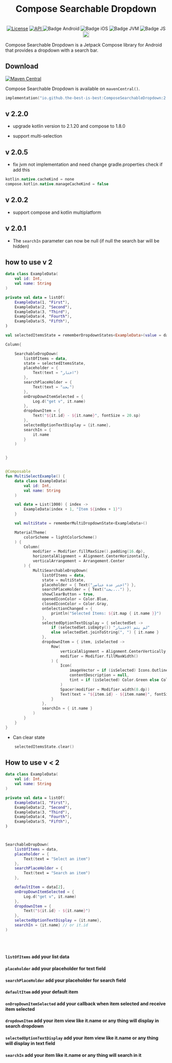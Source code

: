 <h1 align="center">Compose Searchable Dropdown</h1><br>

<div align="center">
<a href="https://opensource.org/licenses/Apache-2.0"><img alt="License" src="https://img.shields.io/badge/License-Apache%202.0-blue.svg"/></a>
<a href="https://android-arsenal.com/api?level=21" rel="nofollow">
    <img alt="API" src="https://img.shields.io/badge/API-21%2B-brightgreen.svg?style=flat" style="max-width: 100%;">
</a>
<img src="https://img.shields.io/badge/Platform-Android-brightgreen.svg?logo=android" alt="Badge Android" />
  <img src="https://img.shields.io/badge/Platform-iOS%20%2F%20macOS-lightgrey.svg?logo=apple" alt="Badge iOS" />
  <img src="https://img.shields.io/badge/Platform-JVM-8A2BE2.svg?logo=openjdk" alt="Badge JVM" />
    <img src="https://img.shields.io/badge/Platform-WASM%20%2F%20JS-yellow.svg?logo=javascript" alt="Badge JS" />
<a href="https://github.com/the-best-is-best/"><img alt="Profile" src="https://img.shields.io/badge/github-%23181717.svg?&style=for-the-badge&logo=github&logoColor=white" height="20"/></a>

</div>

Compose Searchable Dropdown is a Jetpack Compose library for Android that provides a dropdown with a search bar.

## Download

[![Maven Central](https://img.shields.io/maven-central/v/io.github.the-best-is-best/ComposeSearchableDropdown)](https://central.sonatype.com/artifact/io.github.the-best-is-best/ComposeSearchableDropdown)

Compose Searchable Dropdown is available on `mavenCentral()`.

```kotlin
implementation("io.github.the-best-is-best:ComposeSearchableDropdown:2.3.0")
```

## v 2.2.0

- upgrade kotlin version to 2.1.20 and compose to 1.8.0

- support multi-selection

## v 2.0.5

- fix jvm not implementation and need change gradle.properties check if add this

```groovy
kotlin.native.cacheKind = none
compose.kotlin.native.manageCacheKind = false
```

## v 2.0.2

- support compose and kotlin multiplatform

## v 2.0.1

- The `searchIn` parameter can now be null (if null the search bar will be hidden)

## how to use v 2

```kotlin
data class ExampleData(
    val id: Int,
    val name: String
)

private val data = listOf(
    ExampleData(1, "First"),
    ExampleData(2, "Second"),
    ExampleData(3, "Third"),
    ExampleData(4, "Fourth"),
    ExampleData(5, "Fifth"),
)

val selectedItemsState = rememberDropdownStates<ExampleData>(value = data[2])

Column{

    SearchableDropDown(
        listOfItems = data,
        state = selectedItemsState,
        placeholder = {
            Text(text = "اختار")
        },
        searchPlaceHolder = {
            Text(text = "بحث")
        },
        onDropDownItemSelected = {
            Log.d("get v", it.name)
        },
        dropdownItem = {
            Text("${it.id} - ${it.name}", fontSize = 20.sp)
        },
        selectedOptionTextDisplay = {it.name},
        searchIn = {
            it.name
        }
    )


}


@Composable
fun MultiSelectExample() {
    data class ExampleData(
        val id: Int,
        val name: String
    )

    val data = List(1000) { index ->
        ExampleData(index + 1, "Item ${index + 1}")
    }

    val multiState = rememberMultiDropdownState<ExampleData>()

    MaterialTheme(
        colorScheme = lightColorScheme()
    ) {
        Column(
            modifier = Modifier.fillMaxSize().padding(16.dp),
            horizontalAlignment = Alignment.CenterHorizontally,
            verticalArrangement = Arrangement.Center
        ) {
            MultiSearchableDropDown(
                listOfItems = data,
                state = multiState,
                placeholder = { Text("اختر عدة عناصر") },
                searchPlaceHolder = { Text("بحث...") },
                showClearButton = true,
                openedIconColor = Color.Blue,
                closedIconColor = Color.Gray,
                onSelectionChanged = {
                    println("Selected Items: ${it.map { it.name }}")
                },
                selectedOptionTextDisplay = { selectedSet ->
                    if (selectedSet.isEmpty()) "لم يتم الاختيار"
                    else selectedSet.joinToString(", ") { it.name }
                },
                dropdownItem = { item, isSelected ->
                    Row(
                        verticalAlignment = Alignment.CenterVertically,
                        modifier = Modifier.fillMaxWidth()
                    ) {
                        Icon(
                            imageVector = if (isSelected) Icons.Outlined.CheckBox else Icons.Outlined.CheckBoxOutlineBlank,
                            contentDescription = null,
                            tint = if (isSelected) Color.Green else Color.Gray
                        )
                        Spacer(modifier = Modifier.width(8.dp))
                        Text(text = "${item.id} - ${item.name}", fontSize = 18.sp)
                    }
                },
                searchIn = { it.name }
            )
        }
    }
}

```

- Can clear state

```kotlin
    selectedItemsState.clear()
```

## How to use v < 2  

```kotlin
data class ExampleData(
    val id: Int,
    val name: String
)

private val data = listOf(
    ExampleData(1, "First"),
    ExampleData(2, "Second"),
    ExampleData(3, "Third"),
    ExampleData(4, "Fourth"),
    ExampleData(5, "Fifth"),
)



SearchableDropDown(
    listOfItems = data,
    placeholder = {
        Text(text = "Select an item")
    },
    searchPlaceHolder = {
        Text(text = "Search an item")
    },

    defaultItem = data[2],
    onDropDownItemSelected = {
        Log.d("get v", it.name)
    },
    dropdownItem = {
        Text("${it.id} - ${it.name}")
    },
    selectedOptionTextDisplay = {it.name},
    searchIn = {it.name} // or it.id
)
```

<br></br>

#### `listOfItems` add your list data

#### `placeholder` add your placeholder for text field

#### `searchPlaceHolder` add your placeholder for search field

#### `defaultItem` add your default item

#### `onDropDownItemSelected` add your callback when item selected and receive item selected

#### `dropdownItem` add your item view like it.name or any thing will display in search dropdown

#### `selectedOptionTextDisplay` add your item view like it.name or any thing will display in text field

#### `searchIn` add your item like it.name or any thing will search in it
